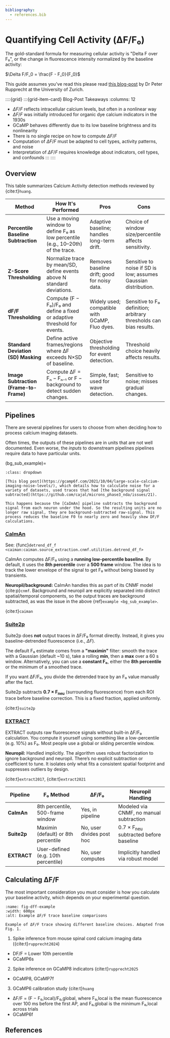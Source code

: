 ```yaml
---
bibliography:
  - references.bib
---
```


# Quantifying Cell Activity (ΔF/F₀)

The gold-standard formula for measuring cellular activity is "Delta F over F₀", or the change in fluorescence intensity normalized by the baseline activity:

$\Delta F/F_0 = \frac{F - F_0}{F_0}$

This guide assumes you've read this please read [this blog-post](https://www.scientifica.uk.com/learning-zone/how-to-compute-%CE%B4f-f-from-calcium-imaging-data) by Dr Peter Rupprecht at the University of Zurich.

::::{grid}
:::{grid-item-card} Blog-Post Takeaways
:columns: 12

- $\Delta F/F$ reflects intracellular calcium levels, but often in a nonlinear way  
- $\Delta F/F$ was initially introduced for organic dye calcium indicators in the 1930s  
- GCaMP behaves differently due to its low baseline brightness and its nonlinearity  
- There is no single recipe on how to compute $\Delta F/F$  
- Computation of $\Delta F/F$ must be adapted to cell types, activity patterns, and noise  
- Interpretation of $\Delta F/F$ requires knowledge about indicators, cell types, and confounds
:::
::::

## Overview

This table summarizes Calcium Activity detection methods reviewed by {cite:t}`huang`.

| **Method**                         | **How It's Performed**                                                                 | **Pros**                                                      | **Cons**                                                             |
|-----------------------------------|-----------------------------------------------------------------------------------------|----------------------------------------------------------------|------------------------------------------------------------------------|
| **Percentile Baseline Subtraction**| Use a moving window to define F₀ as low percentile (e.g., 10–20th) of the trace.       | Adaptive baseline; handles long-term drift.                    | Choice of window size/percentile affects sensitivity.                |
| **Z-Score Thresholding**          | Normalize trace by mean/SD, define events above N standard deviations.                | Removes baseline drift; good for noisy data.                   | Sensitive to noise if SD is low; assumes Gaussian distribution.      |
| **dF/F Thresholding**             | Compute (F − F₀)/F₀ and define a fixed or adaptive threshold for events.              | Widely used; compatible with GCaMP, Fluo dyes.                | Sensitive to F₀ definition; arbitrary thresholds can bias results.  |
| **Standard Deviation (SD) Masking**| Define active frames/regions where ΔF exceeds N×SD of baseline.                        | Objective thresholding for event detection.                    | Threshold choice heavily affects results.                            |
| **Image Subtraction (Frame-to-Frame)**| Compute ΔF = Fₙ − Fₙ₋₁ or F − background to detect sudden changes.                   | Simple, fast; used for wave detection.                         | Sensitive to noise; misses gradual changes.                          |

## Pipelines

There are several pipelines for users to choose from when deciding how to process calcium imaging datasets.

Often times, the outputs of these pipelines are in units that are not well documented. Even worse, the *inputs* to downstream pipelines pipelines
require data to have particular units.

(bg_sub_example)=
```{admonition} Example
:class: dropdown

[This blog post](https://gcamp6f.com/2021/10/04/large-scale-calcium-imaging-noise-levels/), which details how to calculate noise for a variety of datasets, used traces that had [the background signal subtracted](https://github.com/cajal/microns_phase3_nda/issues/21).

This happens because the [CaImAn] pipeline subtracts the background signal from each neuron under the hood. So the resulting units are no longer raw signal, they are background-subtracted raw-signal. This process reduces the baseline F0 to nearly zero and heavily skew DF/F calculations.
```

### [CaImAn](https://github.com/flatironinstitute/CaImAn)

See: {func}`detrend_df_f <caiman:caiman.source_extraction.cnmf.utilities.detrend_df_f>`

CaImAn computes ΔF/F₀ using a **running low-percentile baseline**.
By default, it uses the **8th percentile** over a **500 frame** window.
The idea is to track the lower envelope of the signal to get F₀ without being biased by transients.

**Neuropil/background:** CaImAn handles this as part of its CNMF model {cite:p}`cnmf`.
Background and neuropil are explicitly separated into distinct spatial/temporal components, so the output traces are background subtracted, 
as was the issue in the above {ref}`example <bg_sub_example>`.

{cite:t}`caiman`

### [Suite2p](https://github.com/MouseLand/suite2p/tree/main)

Suite2p does **not** output traces in ΔF/F₀ format directly.
Instead, it gives you baseline-detrended fluorescence (i.e., $\Delta F$).

The default F₀ estimate comes from a **"maximin"** filter: smooth the trace with a Gaussian (default \~10 s), take a rolling **min**, then a **max** over a 60 s window. Alternatively, you can use a **constant F₀**, either the **8th percentile** or the minimum of a smoothed trace.

If you want ΔF/F₀, you divide the detrended trace by an F₀ value manually after the fact.

Suite2p subtracts **0.7 × F<sub>neu</sub>** (surrounding fluorescence) from each ROI trace before baseline correction.
This is a fixed fraction, applied uniformly.

{cite:t}`suite2p`

### [EXTRACT](https://github.com/schnitzer-lab/EXTRACT-public?tab=readme-ov-file)

EXTRACT outputs raw fluorescence signals without built-in ΔF/F₀ calculation. You compute it yourself using something like a low-percentile (e.g. 10%) as F₀. Most people use a global or sliding percentile window.

**Neuropil:** Handled implicitly. The algorithm uses robust factorization to ignore background and neuropil. There’s no explicit subtraction or coefficient to tune. It isolates only what fits a consistent spatial footprint and suppresses outliers by design.

{cite:t}`extract2017`, {cite:t}`extract2021`

| **Pipeline** | **F₀ Method**                       | **ΔF/F₀**                 | **Neuropil Handling**                            |
| ------------ | ----------------------------------- | ------------------------- | ------------------------------------------------ |
| **CaImAn**   | 8th percentile, 500-frame window    | Yes, in pipeline          | Modeled via CNMF, no manual subtraction          |
| **Suite2p**  | Maximin (default) or 8th percentile | No, user divides post hoc | 0.7 × F<sub>neu</sub> subtracted before baseline |
| **EXTRACT**  | User-defined (e.g. 10th percentile) | No, user computes         | Implicitly handled via robust model              |

## Calculating ΔF/F

The most important consideration you must consider is how you calculate your baseline activity, which depends on your experimental question.

```{figure} ./_images/dff_1.png
:name: fig-dff-example
:width: 600px
:alt: Example ΔF/F trace baseline comparisons

Example of ΔF/F trace showing different baseline choices. Adapted from Fig. 1.
```

1. Spike inference from mouse spinal cord calcium imaging data ({cite:t}`rupprecht2024`)
- DF/F = Lower 10th percentile  
- GCaMP6s

2. Spike inference on GCaMP8 indicators {cite:t}`rupprecht2025`  
- GCaMP8, GCaMP7f

3. GCaMP6 calibration study {cite:t}`huang`
- ΔF/F = (F − F₀,local)/F₀,global, where F₀,local is the mean fluorescence over 100 ms before the first AP, and F₀,global is the minimum F₀,local across trials  
- GCaMP6f

## References

```{bibliography}
```
